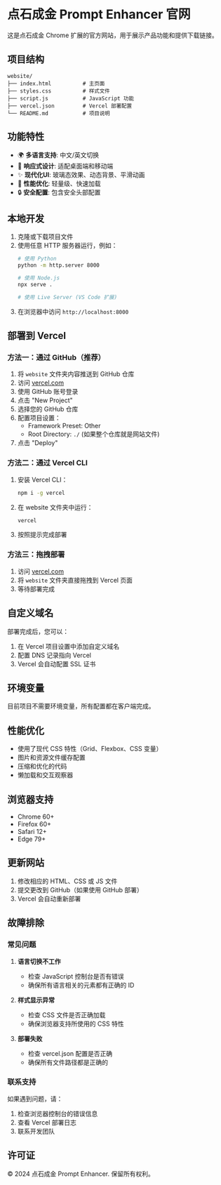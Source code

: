 # 点石成金 Prompt Enhancer 官网

这是点石成金 Chrome 扩展的官方网站，用于展示产品功能和提供下载链接。

## 项目结构

```
website/
├── index.html          # 主页面
├── styles.css          # 样式文件
├── script.js           # JavaScript 功能
├── vercel.json         # Vercel 部署配置
└── README.md           # 项目说明
```

## 功能特性

- 🌍 **多语言支持**: 中文/英文切换
- 📱 **响应式设计**: 适配桌面端和移动端
- ✨ **现代化UI**: 玻璃态效果、动态背景、平滑动画
- 🚀 **性能优化**: 轻量级、快速加载
- 🔒 **安全配置**: 包含安全头部配置

## 本地开发

1. 克隆或下载项目文件
2. 使用任意 HTTP 服务器运行，例如：
   ```bash
   # 使用 Python
   python -m http.server 8000
   
   # 使用 Node.js
   npx serve .
   
   # 使用 Live Server (VS Code 扩展)
   ```
3. 在浏览器中访问 `http://localhost:8000`

## 部署到 Vercel

### 方法一：通过 GitHub（推荐）

1. 将 `website` 文件夹内容推送到 GitHub 仓库
2. 访问 [vercel.com](https://vercel.com)
3. 使用 GitHub 账号登录
4. 点击 "New Project"
5. 选择您的 GitHub 仓库
6. 配置项目设置：
   - Framework Preset: Other
   - Root Directory: `./` (如果整个仓库就是网站文件)
7. 点击 "Deploy"

### 方法二：通过 Vercel CLI

1. 安装 Vercel CLI：
   ```bash
   npm i -g vercel
   ```

2. 在 website 文件夹中运行：
   ```bash
   vercel
   ```

3. 按照提示完成部署

### 方法三：拖拽部署

1. 访问 [vercel.com](https://vercel.com)
2. 将 `website` 文件夹直接拖拽到 Vercel 页面
3. 等待部署完成

## 自定义域名

部署完成后，您可以：

1. 在 Vercel 项目设置中添加自定义域名
2. 配置 DNS 记录指向 Vercel
3. Vercel 会自动配置 SSL 证书

## 环境变量

目前项目不需要环境变量，所有配置都在客户端完成。

## 性能优化

- 使用了现代 CSS 特性（Grid、Flexbox、CSS 变量）
- 图片和资源文件缓存配置
- 压缩和优化的代码
- 懒加载和交互观察器

## 浏览器支持

- Chrome 60+
- Firefox 60+
- Safari 12+
- Edge 79+

## 更新网站

1. 修改相应的 HTML、CSS 或 JS 文件
2. 提交更改到 GitHub（如果使用 GitHub 部署）
3. Vercel 会自动重新部署

## 故障排除

### 常见问题

1. **语言切换不工作**
   - 检查 JavaScript 控制台是否有错误
   - 确保所有语言相关的元素都有正确的 ID

2. **样式显示异常**
   - 检查 CSS 文件是否正确加载
   - 确保浏览器支持所使用的 CSS 特性

3. **部署失败**
   - 检查 vercel.json 配置是否正确
   - 确保所有文件路径都是正确的

### 联系支持

如果遇到问题，请：
1. 检查浏览器控制台的错误信息
2. 查看 Vercel 部署日志
3. 联系开发团队

## 许可证

© 2024 点石成金 Prompt Enhancer. 保留所有权利。
